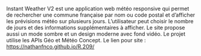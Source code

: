 Instant Weather V2 est une application web météo responsive qui permet de rechercher une commune française par nom ou code postal et d’afficher les prévisions météo sur plusieurs jours. L’utilisateur peut choisir le nombre de jours et des informations supplémentaires à afficher. Le site propose aussi un mode sombre et un design moderne avec fond vidéo. Le projet utilise les APIs Géo et Météo Concept. 
Le lien pour site : https://nathanfnco.github.io/R.209/
